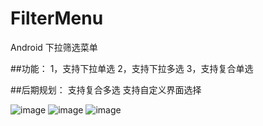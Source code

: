 # FilterMenu
Android 下拉筛选菜单

##功能：
1，支持下拉单选
2，支持下拉多选
3，支持复合单选


##后期规划：
支持复合多选
支持自定义界面选择


![image](https://github.com/zhengjun516/FilterMenu/img/device1.png)
![image](https://github.com/zhengjun516/FilterMenu/img/device2.png)
![image](https://github.com/zhengjun516/FilterMenu/img/device3.png)
